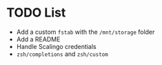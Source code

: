 # TODO List

- Add a custom `fstab` with the `/mnt/storage` folder
- Add a README
- Handle Scalingo credentials
- `zsh/completions` and `zsh/custom`


